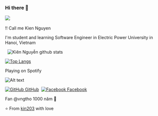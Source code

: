 ### Hi there 👋
  
 ​![](https://visitor-badge.glitch.me/badge?page_id=ari-hacks.ari-hacks)
 
!! Call me Kien Nguyen

​I'm student and learning Software Engineer in Electric Power University in Hanoi, Vietnam
  
 
​![​Kiên Nguyễn github stats​](https://github-readme-stats.vercel.app/api?username=kin203&show_icons=true&hide_border=true) 
 
 ​[![​Top Langs​](https://github-readme-stats.vercel.app/api/top-langs/?username=kin203&layout=compact&text_color=daf7dc&bg_color=151515)](https://github.com/kin203/github-readme-stats)
 
 ​Playing on Spotify 
 
![Alt text](https://spotify-recently-played-readme.vercel.app/api?user=21v6wskm6t7eikp77f44rvrhi&unique={true|1|on|yes})

[​![GitHub​](https://i.stack.imgur.com/tskMh.png) GitHub](https://github.com/kin203)  [​![Facebook​](http://i.imgur.com/fep1WsG.png) Facebook](https://facebook.com/nk203)

Fan @vngtho 1000 năm 🌝

​⭐️ From [​kin203​](https://github.com/kin203) with love
